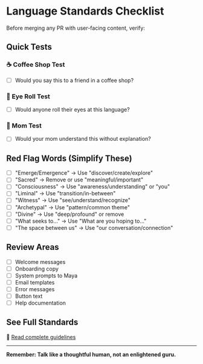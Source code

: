 # Language Standards Checklist

Before merging any PR with user-facing content, verify:

## Quick Tests

### ☕ Coffee Shop Test
- [ ] Would you say this to a friend in a coffee shop?

### 👀 Eye Roll Test
- [ ] Would anyone roll their eyes at this language?

### 👵 Mom Test
- [ ] Would your mom understand this without explanation?

## Red Flag Words (Simplify These)

- [ ] "Emerge/Emergence" → Use "discover/create/explore"
- [ ] "Sacred" → Remove or use "meaningful/important"
- [ ] "Consciousness" → Use "awareness/understanding" or "you"
- [ ] "Liminal" → Use "transition/in-between"
- [ ] "Witness" → Use "see/understand/recognize"
- [ ] "Archetypal" → Use "pattern/common theme"
- [ ] "Divine" → Use "deep/profound" or remove
- [ ] "What seeks to..." → Use "What are you hoping to..."
- [ ] "The space between us" → Use "our conversation/connection"

## Review Areas

- [ ] Welcome messages
- [ ] Onboarding copy
- [ ] System prompts to Maya
- [ ] Email templates
- [ ] Error messages
- [ ] Button text
- [ ] Help documentation

## See Full Standards
📖 [Read complete guidelines](/docs/LANGUAGE_STANDARDS.md)

---

**Remember: Talk like a thoughtful human, not an enlightened guru.**